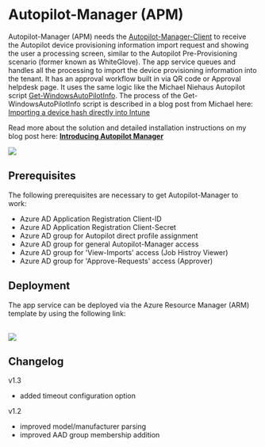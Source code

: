 # Autopilot-Manager (APM)

Autopilot-Manager (APM) needs the [Autopilot-Manager-Client](https://github.com/okieselbach/Autopilot-Manager-Client) to receive the Autopilot device provisioning information import request and showing the user a processing screen, similar to the Autopilot Pre-Provisioning scenario (former known as WhiteGlove). The app service queues and handles all the processing to import the device provisioning information into the tenant. It has an approval workflow built in via QR code or Approval helpdesk page. It uses the same logic like the Michael Niehaus Autopilot script [Get-WindowsAutoPilotInfo](https://www.powershellgallery.com/packages/Get-WindowsAutoPilotInfo). The process of the Get-WindowsAutoPilotInfo script is described in a blog post from Michael here: [Importing a device hash directly into Intune](https://oofhours.com/2020/03/25/importing-a-device-hash-directly-into-intune/)

Read more about the solution and detailed installation instructions on my blog post here: **[Introducing Autopilot Manager](https://oliverkieselbach.com/2020/12/08/autopilot-manager/)**

<img src="https://oliverkieselbach.files.wordpress.com/2020/12/autopilotmanagerandclient-1-e1607072950726.png?w=1100"/>

## Prerequisites

The following prerequisites are necessary to get Autopilot-Manager to work:

* Azure AD Application Registration Client-ID
* Azure AD Application Registration Client-Secret
* Azure AD group for Autopilot direct profile assignment
* Azure AD group for general Autopilot-Manager access
* Azure AD group for 'View-Imports' access (Job Histroy Viewer)
* Azure AD group for 'Approve-Requests' access (Approver)

## Deployment
The app service can be deployed via the Azure Resource Manager (ARM) template by using the following link:

<br />

<a href="https://portal.azure.com/#create/Microsoft.Template/uri/https%3A%2F%2Fraw.githubusercontent.com%2Fokieselbach%2FAutopilot-Manager%2Fmaster%2Fazuredeploy.json" target="_blank">
    <img src="https://aka.ms/deploytoazurebutton"/>
</a>

## Changelog
v1.3
- added timeout configuration option


v1.2
- improved model/manufacturer parsing
- improved AAD group membership addition
